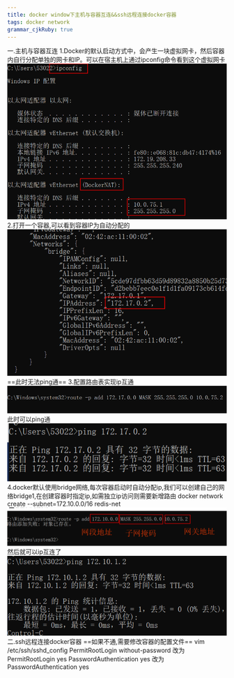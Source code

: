 ```yaml
---
title: docker window下主机与容器互连&&ssh远程连接docker容器
tags: docker network
grammar_cjkRuby: true
---
```

一.主机与容器互连
	1.Docker的默认启动方式中，会产生一块虚拟网卡，然后容器内自行分配单独的网卡和IP。可以在宿主机上通过ipconfig命令看到这个虚拟网卡
		![enter description here](./images/1555997093912.png)
	2.打开一个容器,可以看到容器IP为自动分配的
		![enter description here](./images/1555997157107.png)
		==此时无法ping通==
	3.配置路由表实现ip互通
		![enter description here](./images/1555998342366.png)
		此时可以ping通
		![enter description here](./images/1555998204069.png)
	4.docker默认使用bridge网络,每次容器启动时自动分配ip,我们可以创建自己的网络bridge1,在创建容器时指定ip,如需独立ip访问则需要新增路由
		docker network create --subnet=172.10.0.0/16 redis-net
		![enter description here](./images/1555998108341.png)
		然后就可以ip互连了
		![enter description here](./images/1555998404252.png)
二.ssh远程连接docker容器
	 ==如果不通,需要修改容器的配置文件==
	 vim /etc/ssh/sshd_config
	 PermitRootLogin without-password 改为 PermitRootLogin yes
	 PasswordAuthentication yes 改为 PasswordAuthentication yes
